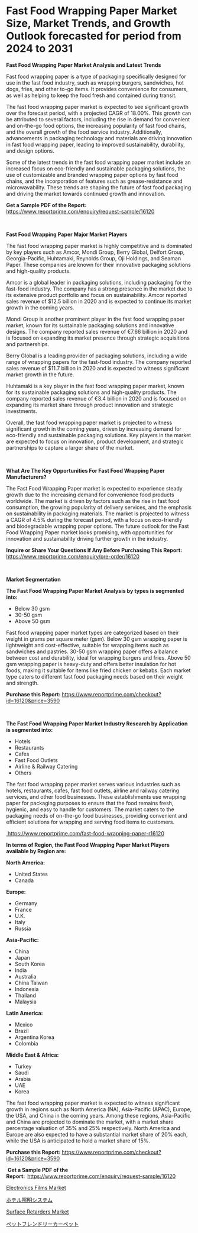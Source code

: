 <p><h1>Fast Food Wrapping Paper Market Size, Market Trends, and Growth Outlook forecasted for period from 2024 to 2031</h1></p><p><strong>Fast Food Wrapping Paper Market Analysis and Latest Trends</strong></p>
<p><p>Fast food wrapping paper is a type of packaging specifically designed for use in the fast food industry, such as wrapping burgers, sandwiches, hot dogs, fries, and other to-go items. It provides convenience for consumers, as well as helping to keep the food fresh and contained during transit.</p><p>The fast food wrapping paper market is expected to see significant growth over the forecast period, with a projected CAGR of 18.00%. This growth can be attributed to several factors, including the rise in demand for convenient and on-the-go food options, the increasing popularity of fast food chains, and the overall growth of the food service industry. Additionally, advancements in packaging technology and materials are driving innovation in fast food wrapping paper, leading to improved sustainability, durability, and design options.</p><p>Some of the latest trends in the fast food wrapping paper market include an increased focus on eco-friendly and sustainable packaging solutions, the use of customizable and branded wrapping paper options by fast food chains, and the incorporation of features such as grease-resistance and microwavability. These trends are shaping the future of fast food packaging and driving the market towards continued growth and innovation.</p></p>
<p><strong>Get a Sample PDF of the Report:&nbsp;</strong> <a href="https://www.reportprime.com/enquiry/request-sample/16120">https://www.reportprime.com/enquiry/request-sample/16120</a></p>
<p>&nbsp;</p>
<p><strong>Fast Food Wrapping Paper Major Market Players</strong></p>
<p><p>The fast food wrapping paper market is highly competitive and is dominated by key players such as Amcor, Mondi Group, Berry Global, Delfort Group, Georgia-Pacific, Huhtamaki, Reynolds Group, Oji Holdings, and Seaman Paper. These companies are known for their innovative packaging solutions and high-quality products.</p><p>Amcor is a global leader in packaging solutions, including packaging for the fast-food industry. The company has a strong presence in the market due to its extensive product portfolio and focus on sustainability. Amcor reported sales revenue of $12.5 billion in 2020 and is expected to continue its market growth in the coming years.</p><p>Mondi Group is another prominent player in the fast food wrapping paper market, known for its sustainable packaging solutions and innovative designs. The company reported sales revenue of €7.66 billion in 2020 and is focused on expanding its market presence through strategic acquisitions and partnerships.</p><p>Berry Global is a leading provider of packaging solutions, including a wide range of wrapping papers for the fast-food industry. The company reported sales revenue of $11.7 billion in 2020 and is expected to witness significant market growth in the future.</p><p>Huhtamaki is a key player in the fast food wrapping paper market, known for its sustainable packaging solutions and high-quality products. The company reported sales revenue of €3.4 billion in 2020 and is focused on expanding its market share through product innovation and strategic investments.</p><p>Overall, the fast food wrapping paper market is projected to witness significant growth in the coming years, driven by increasing demand for eco-friendly and sustainable packaging solutions. Key players in the market are expected to focus on innovation, product development, and strategic partnerships to capture a larger share of the market.</p></p>
<p>&nbsp;</p>
<p><strong>What Are The Key Opportunities For Fast Food Wrapping Paper Manufacturers?</strong></p>
<p><p>The Fast Food Wrapping Paper market is expected to experience steady growth due to the increasing demand for convenience food products worldwide. The market is driven by factors such as the rise in fast food consumption, the growing popularity of delivery services, and the emphasis on sustainability in packaging materials. The market is projected to witness a CAGR of 4.5% during the forecast period, with a focus on eco-friendly and biodegradable wrapping paper options. The future outlook for the Fast Food Wrapping Paper market looks promising, with opportunities for innovation and sustainability driving further growth in the industry.</p></p>
<p><strong>Inquire or Share Your Questions If Any Before Purchasing This Report:</strong> <a href="https://www.reportprime.com/enquiry/pre-order/16120">https://www.reportprime.com/enquiry/pre-order/16120</a></p>
<p>&nbsp;</p>
<p><strong>Market Segmentation</strong></p>
<p><strong>The Fast Food Wrapping Paper Market Analysis by types is segmented into:</strong></p>
<p><ul><li>Below 30 gsm</li><li>30-50 gsm</li><li>Above 50 gsm</li></ul></p>
<p><p>Fast food wrapping paper market types are categorized based on their weight in grams per square meter (gsm). Below 30 gsm wrapping paper is lightweight and cost-effective, suitable for wrapping items such as sandwiches and pastries. 30-50 gsm wrapping paper offers a balance between cost and durability, ideal for wrapping burgers and fries. Above 50 gsm wrapping paper is heavy-duty and offers better insulation for hot foods, making it suitable for items like fried chicken or kebabs. Each market type caters to different fast food packaging needs based on their weight and strength.</p></p>
<p><strong>Purchase this Report:&nbsp;</strong><a href="https://www.reportprime.com/checkout?id=16120&price=3590">https://www.reportprime.com/checkout?id=16120&price=3590</a></p>
<p>&nbsp;</p>
<p><strong>The Fast Food Wrapping Paper Market Industry Research by Application is segmented into:</strong></p>
<p><ul><li>Hotels</li><li>Restaurants</li><li>Cafes</li><li>Fast Food Outlets</li><li>Airline & Railway Catering</li><li>Others</li></ul></p>
<p><p>The fast food wrapping paper market serves various industries such as hotels, restaurants, cafes, fast food outlets, airline and railway catering services, and other food businesses. These establishments use wrapping paper for packaging purposes to ensure that the food remains fresh, hygienic, and easy to handle for customers. The market caters to the packaging needs of on-the-go food businesses, providing convenient and efficient solutions for wrapping and serving food items to customers.</p></p>
<p><a href="https://www.reportprime.com/fast-food-wrapping-paper-r16120">&nbsp;https://www.reportprime.com/fast-food-wrapping-paper-r16120</a></p>
<p><strong>In terms of Region, the Fast Food Wrapping Paper Market Players available by Region are:</strong></p>
<p>
    <p> <strong> North America: </strong>
        <ul>
            <li>United States</li>
            <li>Canada</li>
        </ul>
        </p> 
    <p> <strong> Europe: </strong>
        <ul>
            <li>Germany</li>
            <li>France</li>
            <li>U.K.</li>
            <li>Italy</li>
            <li>Russia</li>
        </ul>
        </p> 
    <p> <strong> Asia-Pacific: </strong>
        <ul>
            <li>China</li>
            <li>Japan</li>
            <li>South Korea</li>
            <li>India</li>
            <li>Australia</li>
            <li>China Taiwan</li>
            <li>Indonesia</li>
            <li>Thailand</li>
            <li>Malaysia</li>
        </ul>
        </p> 
    <p> <strong> Latin America: </strong>
        <ul>
            <li>Mexico</li>
            <li>Brazil</li>
            <li>Argentina Korea</li>
            <li>Colombia</li>
        </ul>
        </p> 
    <p> <strong> Middle East & Africa: </strong>
        <ul>
            <li>Turkey</li>
            <li>Saudi</li>
            <li>Arabia</li>
            <li>UAE</li>
            <li>Korea</li>
        </ul>
    </p>
    </p>
<p><p>The fast food wrapping paper market is expected to witness significant growth in regions such as North America (NA), Asia-Pacific (APAC), Europe, the USA, and China in the coming years. Among these regions, Asia-Pacific and China are projected to dominate the market, with a market share percentage valuation of 35% and 25% respectively. North America and Europe are also expected to have a substantial market share of 20% each, while the USA is anticipated to hold a market share of 15%.</p></p>
<p><strong>Purchase this Report: </strong><a href="https://www.reportprime.com/checkout?id=16120&price=3590">https://www.reportprime.com/checkout?id=16120&price=3590</a></p>
<p>&nbsp;<strong>Get a Sample PDF of the Report:&nbsp;&nbsp;</strong><a href="https://www.reportprime.com/enquiry/request-sample/16120">https://www.reportprime.com/enquiry/request-sample/16120</a></p>
<p><strong></strong></p>
<p><p><a href="https://www.linkedin.com/pulse/electronics-films-market-offers-provide-insightful-data-time-1tfbc?trackingId=edac2O2ao0ZfNp%2F9BTJXVw%3D%3D">Electronics Films Market</a></p><p><a href="https://github.com/nemesis2824/Market-Research-Report-List-1/blob/main/594421025821.md">ホテル照明システム</a></p><p><a href="https://www.linkedin.com/pulse/surface-retarders-market-size-examines-its-scope-primary-focus-rujac?trackingId=FWY5AvcMS%2FeeE583%2BGzjpg%3D%3D">Surface Retarders Market</a></p><p><a href="https://github.com/pepo3k/Market-Research-Report-List-1/blob/main/634507125820.md">ペットフレンドリーカーペット</a></p></p>